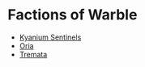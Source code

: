 # Factions of Warble

<meta property="og:description" content="Factions throughout the history of Warble.">

- [Kyanium Sentinels](kyanium-sentinels.md)
- [Oria](oria.md)
- [Tremata](tremata.md)